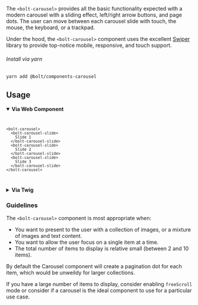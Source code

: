 The `<bolt-carousel>` provides all the basic functionality expected with a modern carousel with a sliding effect, left/right arrow buttons, and page dots. The user can move between each carousel slide with touch, the mouse, the keyboard, or a trackpad.

Under the hood, the `<bolt-carousel>` component uses the excellent <a href="https://idangero.us/swiper/">Swiper</a> library to provide top-notice mobile, responsive, and touch support.

###### Install via yarn

```
yarn add @bolt/components-carousel
```

<h2 class="c-bds-docs__heading-fragment c-bolt-headline c-bolt-headline--bold c-bolt-headline--xxlarge c-bolt-headline--link" id="usage"><bolt-link url="#usage" is-headline>Usage</bolt-link></h2>
<details open>
  <summary><strong>Via Web Component</strong></summary>
  <section>
    <code>
      <pre class="c-bolt-code-snippet c-bolt-code-snippet-syntax--light"><code is="shadow-root">&lt;bolt-carousel&gt;
  &lt;bolt-carousel-slide&gt;
    Slide 1
  &lt;/bolt-carousel-slide&gt;
  &lt;bolt-carousel-slide&gt;
    Slide 2
  &lt;/bolt-carousel-slide&gt;
  &lt;bolt-carousel-slide&gt;
    Slide 3
  &lt;/bolt-carousel-slide&gt;
&lt;/bolt-carousel&gt;</code></pre>
    </code>
  </section>
</details>
<details>
  <summary><strong>Via Twig</strong></summary>
  <section>
    <code>
      <pre class="c-bolt-code-snippet c-bolt-code-snippet-syntax--light"><code is="shadow-root">{% include "@bolt-components-carousel/carousel.twig" with {
  slides: [
    'Slide 1',
    'Slide 2',
    'Slide 3',
  ]
} only %}</code></pre>
    </code>
  </section>
</details>

### Guidelines

The `<bolt-carousel>` component is most appropriate when:

- You want to present to the user with a collection of images, or a mixture of images and text content.
- You want to allow the user focus on a single item at a time.
- The total number of items to display is relative small (between 2 and 10 items).

<aside class="c-bds-callout c-bds-callout--notice">
  <p>By default the Carousel component will create a pagination dot for each item, which would be unweildy for larger collections.</p>

  <p>If you have a large number of items to display, consider enabling <code>freeScroll</code> mode or consider if a carousel is the ideal component to use for a particular use case.</p>
</aside>
